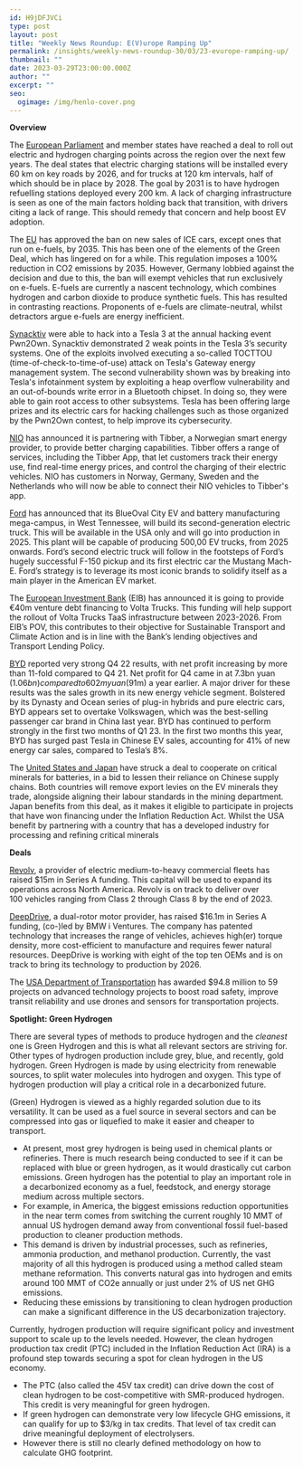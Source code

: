 ```yaml
---
id: H9jDFJVCi
type: post
layout: post
title: "Weekly News Roundup: E(V)urope Ramping Up"
permalink: /insights/weekly-news-roundup-30/03/23-evurope-ramping-up/
thumbnail: ""
date: 2023-03-29T23:00:00.000Z
author: ""
excerpt: ""
seo:
  ogimage: /img/henlo-cover.png
---
```



**Overview**

The [European Parliament](https://www.bloomberg.com/news/articles/2023-03-28/eu-reaches-deal-to-roll-out-car-charging-points-across-bloc?sref=uFYGeRuc) and member states have reached a deal to roll out electric and hydrogen charging points across the region over the next few years. The deal states that electric charging stations will be installed every 60 km on key roads by 2026, and for trucks at 120 km intervals, half of which should be in place by 2028. The goal by 2031 is to have hydrogen refuelling stations deployed every 200 km. A lack of charging infrastructure is seen as one of the main factors holding back that transition, with drivers citing a lack of range. This should remedy that concern and help boost EV adoption. 

The [EU](https://www.euronews.com/my-europe/2023/03/28/in-win-for-germany-eu-agrees-to-exempt-e-fuels-from-2035-ban-on-new-sales-of-combustion-en#:~:text=But%2520following%2520a%2520last%252Dminute,dioxide%2520to%2520produce%2520synthetic%2520fuels.) has approved the ban on new sales of ICE cars, except ones that run on e-fuels, by 2035. This has been one of the elements of the Green Deal, which has lingered on for a while. This regulation imposes a 100% reduction in CO2 emissions by 2035. However, Germany lobbied against the decision and due to this, the ban will exempt vehicles that run exclusively on e-fuels. E-fuels are currently a nascent technology, which combines hydrogen and carbon dioxide to produce synthetic fuels. This has resulted in contrasting reactions. Proponents of e-fuels are climate-neutral, whilst detractors argue e-fuels are energy inefficient. 

[Synacktiv](https://insideevs.com/news/659185/tesla-model-3-compromised-in-under-two-minutes-at-hacking-contest/) were able to hack into a Tesla 3 at the annual hacking event Pwn2Own. Synacktiv demonstrated 2 weak points in the Tesla 3’s security systems. One of the exploits involved executing a so-called TOCTTOU (time-of-check-to-time-of-use) attack on Tesla's Gateway energy management system. The second vulnerability shown was by breaking into Tesla's infotainment system by exploiting a heap overflow vulnerability and an out-of-bounds write error in a Bluetooth chipset. In doing so, they were able to gain root access to other subsystems. Tesla has been offering large prizes and its electric cars for hacking challenges such as those organized by the Pwn2Own contest, to help improve its cybersecurity.

[NIO](https://cnevpost.com/2023/03/29/nio-partners-with-tibber-to-deliver-better-charging-experience-europe/) has announced it is partnering with Tibber, a Norwegian smart energy provider, to provide better charging capabilities. Tibber offers a range of services, including the Tibber App, that let customers track their energy use, find real-time energy prices, and control the charging of their electric vehicles. NIO has customers in Norway, Germany, Sweden and the Netherlands who will now be able to connect their NIO vehicles to Tibber's app. 

[Ford](https://electricdrives.tv/ev-biz/ford-usa-announces-its-second-electric-truck-project-t3-which-will-begin-production-in-2025/) has announced that its BlueOval City EV and battery manufacturing mega-campus, in West Tennessee, will build its second-generation electric truck. This will be available in the USA only and will go into production in 2025. This plant will be capable of producing 500,00 EV trucks, from 2025 onwards. Ford’s second electric truck will follow in the footsteps of Ford’s hugely successful F-150 pickup and its first electric car the Mustang Mach-E. Ford’s strategy is to leverage its most iconic brands to solidify itself as a main player in the American EV market. 

The [European Investment Bank](https://electricdrives.tv/ev-biz/european-investment-bank-engages-with-volta-trucks-for-e40-million-venture-debt-funding-for-its-electric-trucks/) (EIB) has announced it is going to provide €40m venture debt financing to Volta Trucks. This funding will help support the rollout of Volta Trucks TaaS infrastructure between 2023-2026. From EIB’s POV, this contributes to their objective for Sustainable Transport and Climate Action and is in line with the Bank’s lending objectives and Transport Lending Policy.

[BYD](https://cnevpost.com/2023/03/28/byd-q4-net-profit-up-1114-year-on-year-to-1-06-billion/?utm_source=substack&utm_medium=email) reported very strong Q4 22 results, with net profit increasing by more than 11-fold compared to Q4 21. Net profit for Q4 came in at 7.3bn yuan ($1.06bn) compared to 602m yuan ($91m) a year earlier. A major driver for these results was the sales growth in its new energy vehicle segment. Bolstered by its Dynasty and Ocean series of plug-in hybrids and pure electric cars, BYD appears set to overtake Volkswagen, which was the best-selling passenger car brand in China last year. BYD has continued to perform strongly in the first two months of Q1 23. In the first two months this year, BYD has surged past Tesla in Chinese EV sales, accounting for 41% of new energy car sales, compared to Tesla’s 8%. 

The [United States and Japan](https://oilprice.com/Latest-Energy-News/World-News/US-And-Japan-Close-Critical-Minerals-Deal-To-Counter-Chinas-EV-Dominance.html) have struck a deal to cooperate on critical minerals for batteries, in a bid to lessen their reliance on Chinese supply chains. Both countries will remove export levies on the EV minerals they trade, alongside aligning their labour standards in the mining department. Japan benefits from this deal, as it makes it eligible to participate in projects that have won financing under the Inflation Reduction Act. Whilst the USA benefit by partnering with a country that has a developed industry for processing and refining critical minerals 

**Deals**

[Revolv](https://www.finsmes.com/2023/03/revolv-raises-15m-in-series-a-funding.html?TrucksFoT), a provider of electric medium-to-heavy commercial fleets has raised $15m in Series A funding. This capital will be used to expand its operations across North America. Revolv is on track to deliver over 100 vehicles ranging from Class 2 through Class 8 by the end of 2023. 

[DeepDrive](https://www.press.bmwgroup.com/usa/article/detail/T0411518EN_US/bmw-i-ventures-co-leads-investment-in-new-electric-motor-technology:-deepdrive?TrucksFoT), a dual-rotor motor provider, has raised $16.1m in Series A funding, (co-)led by BMW i Ventures. The company has patented technology that increases the range of vehicles, achieves high(er) torque density, more cost-efficient to manufacture and requires fewer natural resources. DeepDrive is working with eight of the top ten OEMs and is on track to bring its technology to production by 2026. 

The [USA Department of Transportation](https://coinunited.io/news/en/2023-03-25/economy/cunews-us-transportation-department-awards-94-8-million-for-advanced-technology-projects-to-improve-road-safety-and-transit-reliability) has awarded $94.8 million to 59 projects on advanced technology projects to boost road safety, improve transit reliability and use drones and sensors for transportation projects.

**Spotlight: Green Hydrogen** 

There are several types of methods to produce hydrogen and the *cleanest* one is Green Hydrogen and this is what all relevant sectors are striving for. Other types of hydrogen production include grey, blue, and recently, gold hydrogen. Green Hydrogen is made by using electricity from renewable sources, to split water molecules into hydrogen and oxygen. This type of hydrogen production will play a critical role in a decarbonized future. 

(Green) Hydrogen is viewed as a highly regarded solution due to its versatility. It can be used as a fuel source in several sectors and can be compressed into gas or liquefied to make it easier and cheaper to transport. 

* At present, most grey hydrogen is being used in chemical plants or refineries. There is much research being conducted to see if it can be replaced with blue or green hydrogen, as it would drastically cut carbon emissions. Green hydrogen has the potential to play an important role in a decarbonized economy as a fuel, feedstock, and energy storage medium across multiple sectors.
* For example, in America, the biggest emissions reduction opportunities in the near term comes from switching the current roughly 10 MMT of annual US hydrogen demand away from conventional fossil fuel-based production to cleaner production methods. 
* This demand is driven by industrial processes, such as refineries, ammonia production, and methanol production. Currently, the vast majority of all this hydrogen is produced using a method called steam methane reformation. This converts natural gas into hydrogen and emits around 100 MMT of CO2e annually or just under 2% of US net GHG emissions. 
* Reducing these emissions by transitioning to clean hydrogen production can make a significant difference in the US decarbonization trajectory.

Currently, hydrogen production will require significant policy and investment support to scale up to the levels needed. However, the clean hydrogen production tax credit (PTC) included in the Inflation Reduction Act (IRA) is a profound step towards securing a spot for clean hydrogen in the US economy. 

* The PTC (also called the 45V tax credit) can drive down the cost of clean hydrogen to be cost-competitive with SMR-produced hydrogen. This credit is very meaningful for green hydrogen. 
* If green hydrogen can demonstrate very low lifecycle GHG emissions, it can qualify for up to $3/kg in tax credits. That level of tax credit can drive meaningful deployment of electrolysers.
* However there is still no clearly defined methodology on how to calculate GHG footprint.